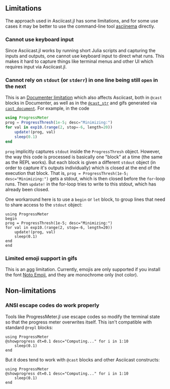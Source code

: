 ## Limitations

The approach used in Asciicast.jl has some limitations, and for some use cases it may be better to use the command-line tool [asciinema](https://asciinema.org/docs/getting-started) directly.

### Cannot use keyboard input

Since Asciicast.jl works by running short Julia scripts and capturing the inputs and outputs, one cannot use keyboard input to direct what runs. This makes it hard to capture things like terminal menus and other UI which requires input via Asciicast.jl.

### Cannot rely on `stdout` (or `stderr`) in one line being still `open` in the next

This is an [Documenter limitation](https://github.com/JuliaDocs/Documenter.jl/issues/1580#issuecomment-1849121475) which also affects Asciicast, both in `@cast` blocks in Documenter, as well as in the [`@cast_str`](@ref) and gifs generated via [`cast_document`](@ref). For example, in the code
```julia
using ProgressMeter
prog = ProgressThresh(1e-5; desc="Minimizing:")
for val in exp10.(range(2, stop=-6, length=20))
    update!(prog, val)
    sleep(0.1)
end
```
`prog` implicitly captures `stdout` inside the `ProgressThresh` object. However, the way this code is processed is basically one "block" at a time (the same as the REPL works). But each block is given a different `stdout` object (in order to capture it's outputs individually) which is closed at the end of the execution that block. That is, `prog = ProgressThresh(1e-5; desc="Minimizing:")` gets a stdout, which is then closed before the `for`-loop runs. Then `update!` in the for-loop tries to write to this stdout, which has already been closed.

One workaround here is to use a `begin` or `let` block, to group lines that need to share access to the `stdout` object:

```@cast
using ProgressMeter
begin
prog = ProgressThresh(1e-5; desc="Minimizing:")
for val in exp10.(range(2, stop=-6, length=20))
    update!(prog, val)
    sleep(0.1)
end
end
```

### Limited emoji support in gifs

This is an [agg](https://github.com/asciinema/agg#emoji) limitation. Currently, emojis are only supported if you install the font [Noto Emoji](https://fonts.google.com/noto/specimen/Noto+Emoji), and they are monochrome only (not color).


## Non-limitations

### ANSI escape codes do work properly

Tools like ProgressMeter.jl use escape codes so modify the terminal state so that the progress meter overwrites itself. This isn't compatible with standard `@repl` blocks:

```@repl
using ProgressMeter
@showprogress dt=0.1 desc="Computing..." for i in 1:10
    sleep(0.1)
end
```

But it does tend to work with `@cast` blocks and other Asciicast constructs:

```@cast; height=10, delay=0, loop=true
using ProgressMeter
@showprogress dt=0.1 desc="Computing..." for i in 1:10
    sleep(0.1)
end
```
